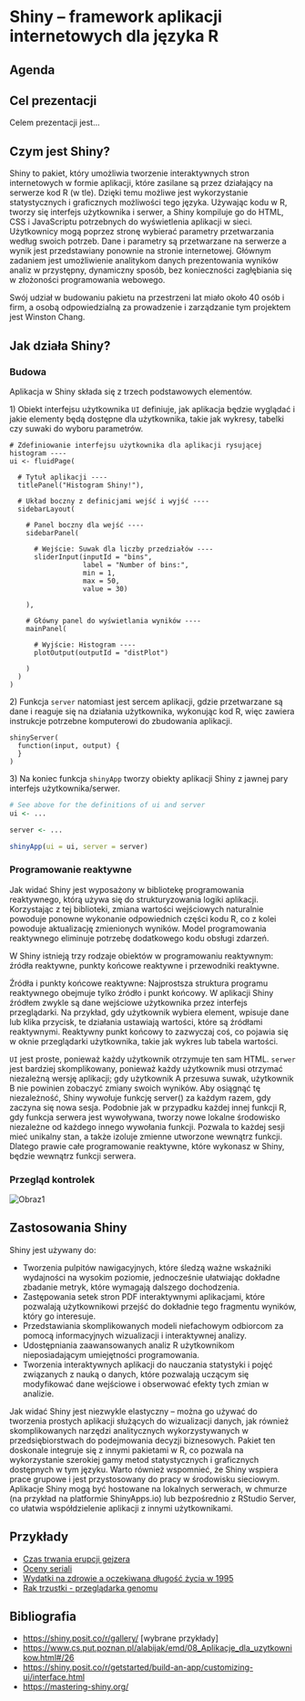 # Shiny – framework aplikacji internetowych dla języka R

## Agenda 

## Cel prezentacji

Celem prezentacji jest...

## Czym jest Shiny?

Shiny to pakiet, który umożliwia tworzenie interaktywnych stron internetowych w formie aplikacji, które zasilane są przez działający na serwerze kod R (w tle). Dzięki temu możliwe jest wykorzystanie statystycznych i graficznych możliwości tego języka. Używając kodu w R, tworzy się interfejs użytkownika i serwer, a Shiny kompiluje go do HTML, CSS i JavaScriptu potrzebnych do wyświetlenia aplikacji w sieci. Użytkownicy mogą poprzez stronę wybierać parametry przetwarzania według swoich potrzeb. Dane i parametry są przetwarzane na serwerze a wynik jest przedstawiany ponownie na stronie internetowej. Głównym zadaniem jest umożliwienie analitykom danych prezentowania wyników analiz w przystępny, dynamiczny sposób, bez konieczności zagłębiania się w złożoności programowania webowego.

Swój udział w budowaniu pakietu na przestrzeni lat miało około 40 osób i firm, a osobą odpowiedzialną za prowadzenie i zarządzanie tym projektem jest Winston Chang. 

## Jak działa Shiny?
### Budowa

Aplikacja w Shiny składa się z trzech podstawowych elementów.

1\) Obiekt interfejsu użytkownika ```UI``` definiuje, jak aplikacja będzie wyglądać i jakie elementy będą dostępne dla użytkownika, takie jak wykresy, tabelki czy suwaki do wyboru parametrów. 

``` 
# Zdefiniowanie interfejsu użytkownika dla aplikacji rysującej histogram ----
ui <- fluidPage(

  # Tytuł aplikacji ----
  titlePanel("Histogram Shiny!"),

  # Układ boczny z definicjami wejść i wyjść ----
  sidebarLayout(

    # Panel boczny dla wejść ----
    sidebarPanel(

      # Wejście: Suwak dla liczby przedziałów ----
      sliderInput(inputId = "bins",
                  label = "Number of bins:",
                  min = 1,
                  max = 50,
                  value = 30)

    ),

    # Główny panel do wyświetlania wyników ----
    mainPanel(

      # Wyjście: Histogram ----
      plotOutput(outputId = "distPlot")

    )
  )
)
```

2\) Funkcja ```server``` natomiast jest sercem aplikacji, gdzie przetwarzane są dane i reaguje się na działania użytkownika, wykonując kod R, więc zawiera instrukcje potrzebne komputerowi do zbudowania aplikacji.
```
shinyServer(
  function(input, output) {
  }
)
```

3\) Na koniec funkcja ```shinyApp``` tworzy obiekty aplikacji Shiny z jawnej pary interfejs użytkownika/serwer.
```r
# See above for the definitions of ui and server
ui <- ...

server <- ...

shinyApp(ui = ui, server = server)
```


### Programowanie reaktywne 

Jak widać Shiny jest wyposażony w bibliotekę programowania reaktywnego, którą używa się do strukturyzowania logiki aplikacji. Korzystając z tej biblioteki, zmiana wartości wejściowych naturalnie powoduje ponowne wykonanie odpowiednich części kodu R, co z kolei powoduje aktualizację zmienionych wyników. Model programowania reaktywnego eliminuje potrzebę dodatkowego kodu obsługi zdarzeń. 

W Shiny istnieją trzy rodzaje obiektów w programowaniu reaktywnym: źródła reaktywne, punkty końcowe reaktywne i przewodniki reaktywne. 

Źródła i punkty końcowe reaktywne: Najprostsza struktura programu reaktywnego obejmuje tylko źródło i punkt końcowy. W aplikacji Shiny źródłem zwykle są dane wejściowe użytkownika przez interfejs przeglądarki. Na przykład, gdy użytkownik wybiera element, wpisuje dane lub klika przycisk, te działania ustawiają wartości, które są źródłami reaktywnymi. Reaktywny punkt końcowy to zazwyczaj coś, co pojawia się w oknie przeglądarki użytkownika, takie jak wykres lub tabela wartości. 

```UI``` jest proste, ponieważ każdy użytkownik otrzymuje ten sam HTML. ```serwer``` jest bardziej skomplikowany, ponieważ każdy użytkownik musi otrzymać niezależną wersję aplikacji; gdy użytkownik A przesuwa suwak, użytkownik B nie powinien zobaczyć zmiany swoich wyników. 
Aby osiągnąć tę niezależność, Shiny wywołuje funkcję server() za każdym razem, gdy zaczyna się nowa sesja. Podobnie jak w przypadku każdej innej funkcji R, gdy funkcja serwera jest wywoływana, tworzy nowe lokalne środowisko niezależne od każdego innego wywołania funkcji. Pozwala to każdej sesji mieć unikalny stan, a także izoluje zmienne utworzone wewnątrz funkcji. Dlatego prawie całe programowanie reaktywne, które wykonasz w Shiny, będzie wewnątrz funkcji serwera. 

### Przegląd kontrolek

![Obraz1](https://github.com/KamilSieniu/Shiny---walidacja-modelu/blob/f42e7d1196f863006e90e02145a057e25066b787/MicrosoftTeams-image.png)

## Zastosowania Shiny

Shiny jest używany do:


* Tworzenia pulpitów nawigacyjnych, które śledzą ważne wskaźniki wydajności na wysokim poziomie, jednocześnie ułatwiając dokładne zbadanie metryk, które wymagają dalszego dochodzenia.
* Zastępowania setek stron PDF interaktywnymi aplikacjami, które pozwalają użytkownikowi przejść do dokładnie tego fragmentu wyników, który go interesuje. 
* Przedstawiania skomplikowanych modeli niefachowym odbiorcom za pomocą informacyjnych wizualizacji i interaktywnej analizy. 
* Udostępniania zaawansowanych analiz R użytkownikom nieposiadającym umiejętności programowania. 
* Tworzenia interaktywnych aplikacji do nauczania statystyki i pojęć związanych z nauką o danych, które pozwalają uczącym się modyfikować dane wejściowe i obserwować efekty tych zmian w analizie. 

Jak widać Shiny jest niezwykle elastyczny – można go używać do tworzenia prostych aplikacji służących do wizualizacji danych, jak również skomplikowanych narzędzi analitycznych wykorzystywanych w przedsiębiorstwach do podejmowania decyzji biznesowych. Pakiet ten doskonale integruje się z innymi pakietami w R, co pozwala na wykorzystanie szerokiej gamy metod statystycznych i graficznych dostępnych w tym języku. Warto również wspomnieć, że Shiny wspiera prace grupowe i jest przystosowany do pracy w środowisku sieciowym. Aplikacje Shiny mogą być hostowane na lokalnych serwerach, w chmurze (na przykład na platformie ShinyApps.io) lub bezpośrednio z RStudio Server, co ułatwia współdzielenie aplikacji z innymi użytkownikami. 

## Przykłady
* [Czas trwania erupcji gejzera](https://gallery.shinyapps.io/083-front-page/)
* [Oceny seriali](http://mi2.mini.pw.edu.pl:8080/Przewodnik/seriale/)
* [Wydatki na zdrowie a oczekiwana długość życia w 1995](https://gallery.shinyapps.io/182-google-charts/)
* [Rak trzustki - przeglądarka genomu](https://gallery.shinyapps.io/genome_browser/)

## Bibliografia
* https://shiny.posit.co/r/gallery/ [wybrane przykłady]
* https://www.cs.put.poznan.pl/alabijak/emd/08_Aplikacje_dla_uzytkownikow.html#/26
* https://shiny.posit.co/r/getstarted/build-an-app/customizing-ui/interface.html
* https://mastering-shiny.org/
